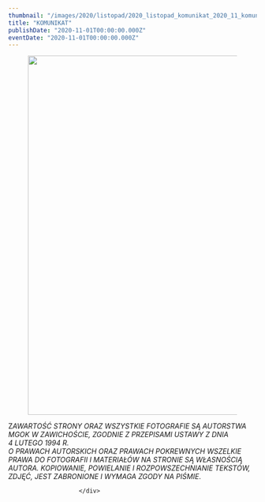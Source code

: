 ```yaml
---
thumbnail: "/images/2020/listopad/2020_listopad_komunikat_2020_11_komunikat_MGOK-zamkniety-1-1024x727.jpg"
title: "KOMUNIKAT"
publishDate: "2020-11-01T00:00:00.000Z"
eventDate: "2020-11-01T00:00:00.000Z"
---
```


<div class="entry-content">
							
							
<figure class="wp-block-image size-large"><img fetchpriority="high" decoding="async" width="1024" height="727" src="/images/2020/listopad/2020_listopad_komunikat_2020_11_komunikat_MGOK-zamkniety-1-1024x727.jpg" alt="" class="wp-image-7709" srcset="/images/2020/listopad/2020_listopad_komunikat_2020_11_komunikat_MGOK-zamkniety-1-1024x727.jpg 1024w, /images/2020/listopad/MGOK-zamkniety-1-300x213.jpg 300w, /images/2020/listopad/MGOK-zamkniety-1-768x545.jpg 768w, /images/2020/listopad/MGOK-zamkniety-1-1536x1091.jpg 1536w, /images/2020/listopad/MGOK-zamkniety-1-2048x1455.jpg 2048w" sizes="(max-width: 1024px) 100vw, 1024px"></figure>



<p>Z<em>AWARTOŚĆ STRONY ORAZ WSZYSTKIE FOTOGRAFIE SĄ AUTORSTWA MGOK W ZAWICHOŚCIE, ZGODNIE Z PRZEPISAMI USTAWY Z DNIA&nbsp;</em><br><em>4 LUTEGO 1994 R.<br>O PRAWACH AUTORSKICH ORAZ PRAWACH POKREWNYCH WSZELKIE PRAWA DO FOTOGRAFII I MATERIAŁÓW NA STRONIE SĄ WŁASNOŚCIĄ AUTORA. KOPIOWANIE, POWIELANIE I ROZPOWSZECHNIANIE TEKSTÓW, ZDJĘĆ, JEST ZABRONIONE I WYMAGA ZGODY NA PIŚMIE</em>.</p>
						
						</div>
